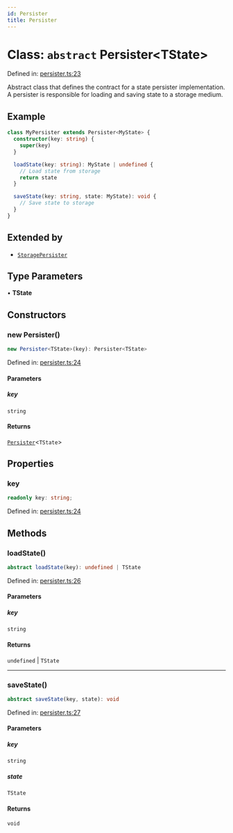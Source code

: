 ```yaml
---
id: Persister
title: Persister
---
```


<!-- DO NOT EDIT: this page is autogenerated from the type comments -->

# Class: `abstract` Persister\<TState\>

Defined in: [persister.ts:23](https://github.com/TanStack/pacer/blob/main/packages/pacer/src/persister.ts#L23)

Abstract class that defines the contract for a state persister implementation.
A persister is responsible for loading and saving state to a storage medium.

## Example

```ts
class MyPersister extends Persister<MyState> {
  constructor(key: string) {
    super(key)
  }

  loadState(key: string): MyState | undefined {
    // Load state from storage
    return state
  }

  saveState(key: string, state: MyState): void {
    // Save state to storage
  }
}
```

## Extended by

- [`StoragePersister`](../storagepersister.md)

## Type Parameters

• **TState**

## Constructors

### new Persister()

```ts
new Persister<TState>(key): Persister<TState>
```

Defined in: [persister.ts:24](https://github.com/TanStack/pacer/blob/main/packages/pacer/src/persister.ts#L24)

#### Parameters

##### key

`string`

#### Returns

[`Persister`](../persister.md)\<`TState`\>

## Properties

### key

```ts
readonly key: string;
```

Defined in: [persister.ts:24](https://github.com/TanStack/pacer/blob/main/packages/pacer/src/persister.ts#L24)

## Methods

### loadState()

```ts
abstract loadState(key): undefined | TState
```

Defined in: [persister.ts:26](https://github.com/TanStack/pacer/blob/main/packages/pacer/src/persister.ts#L26)

#### Parameters

##### key

`string`

#### Returns

`undefined` \| `TState`

***

### saveState()

```ts
abstract saveState(key, state): void
```

Defined in: [persister.ts:27](https://github.com/TanStack/pacer/blob/main/packages/pacer/src/persister.ts#L27)

#### Parameters

##### key

`string`

##### state

`TState`

#### Returns

`void`
